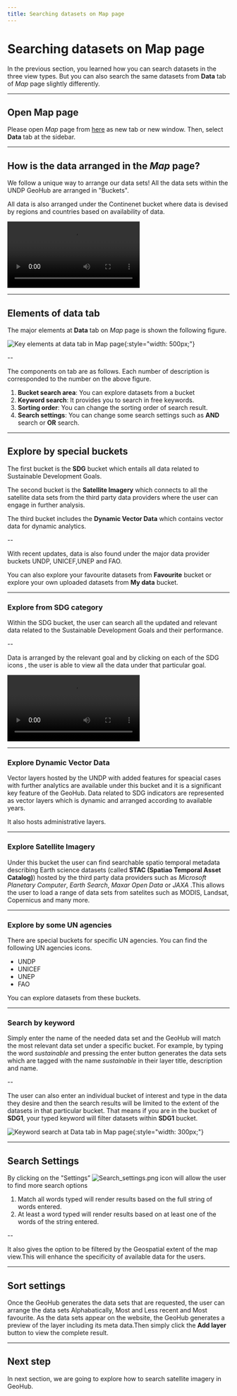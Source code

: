 ```yaml
---
title: Searching datasets on Map page
---
```


# Searching datasets on Map page

In the previous section, you learned how you can search datasets in the three view types. But you can also search the same datasets from **Data** tab of _Map_ page slightly differently.

---

## Open Map page

Please open _Map_ page from [here](https://geohub.data.undp.org/maps/edit) as new tab or new window. Then, select **Data** tab at the sidebar.

---

## How is the data arranged in the _Map_ page?

We follow a unique way to arrange our data sets! All the data sets within the UNDP GeoHub are arranged in "Buckets".

All data is also arranged under the Continenet bucket where data is devised by regions and countries based on availability of data.

<hidden>

![type:video](https://undpngddlsgeohubdev01.blob.core.windows.net/docs-assets/Videos/How_is_the%20data_arranged_in_the_GeoHub_.webm)

</hidden>

---

## Elements of data tab

The major elements at **Data** tab on _Map_ page is shown the following figure.

![Key elements at data tab in Map page](../assets/data/search_map_2.png){:style="width: 500px;"}

<!-- .element style="height: 400px" -->

--

The components on tab are as follows. Each number of description is corresponded to the number on the above figure.

1. **Bucket search area**: You can explore datasets from a bucket
2. **Keyword search**: It provides you to search in free keywords.
3. **Sorting order**: You can change the sorting order of search result.
4. **Search settings**: You can change some search settings such as **AND** search or **OR** search.

---

## Explore by special buckets

The first bucket is the **SDG** bucket which entails all data related to Sustainable Development Goals.

The second bucket is the **Satellite Imagery** which connects to all the satellite data sets from the third party data providers where the user can engage in further analysis.

The third bucket includes the **Dynamic Vector Data** which contains vector data for dynamic analytics.

--

With recent updates, data is also found under the major data provider buckets UNDP, UNICEF,UNEP and FAO.

You can also explore your favourite datasets from **Favourite** bucket or explore your own uploaded datasets from **My data** bucket.

---

### Explore from SDG category

Within the SDG bucket, the user can search all the updated and relevant data related to the Sustainable Development Goals and their performance.

--

Data is arranged by the relevant goal and by clicking on each of the SDG icons , the user is able to view all the data under that particular goal.

<hidden>

![type:video](https://undpngddlsgeohubdev01.blob.core.windows.net/docs-assets/Videos/What_is_inside_SDG_Bucket_.webm)

</hidden>

---

### Explore Dynamic Vector Data

Vector layers hosted by the UNDP with added features for speacial cases with further analytics are available under this bucket and it is a significant key feature of the GeoHub.
Data related to SDG indicators are represented as vector layers which is dynamic and arranged according to available years.

It also hosts administrative layers.

---

### Explore Satellite Imagery

Under this bucket the user can find searchable spatio temporal metadata describing Earth science datasets (called **STAC (Spatiao Temporal Asset Catalog)**) hosted by the third party data providers such as _Microsoft Planetary Computer_, _Earth Search_, _Maxar Open Data_ or _JAXA_ .This allows the user to load a range of data sets from satelites such as MODIS, Landsat, Copernicus and many more.

---

### Explore by some UN agencies

There are special buckets for specific UN agencies. You can find the following UN agencies icons.

- UNDP
- UNICEF
- UNEP
- FAO

You can explore datasets from these buckets.

---

### Search by keyword

Simply enter the name of the needed data set and the GeoHub will match the most relevant data set under a specific bucket. For example, by typing the word _sustainable_ and pressing the enter button generates the data sets which are tagged with the name _sustainable_ in their layer title, description and name.

--

The user can also enter an individual bucket of interest and type in the data they desire and then the search results will be limited to the extent of the datasets in that particular bucket. That means if you are in the bucket of **SDG1**, your typed keyword will filter datasets within **SDG1** bucket.

![Keyword search at Data tab in Map page](../assets/data/search_map_1.png){:style="width: 300px;"}

<!-- .element style="height: 300px" -->

---

## Search Settings

By clicking on the "Settings” ![Search_settings.png](../assets/data/Search_settings.png) icon will allow the user to find more search options

1. Match all words typed will render results based on the full string of words entered.
2. At least a word typed will render results based on at least one of the words of the string entered.

--

It also gives the option to be filtered by the Geospatial extent of the map view.This will enhance the specificity of available data for the users.

---

## Sort settings

Once the GeoHub generates the data sets that are requested, the user can arrange the data sets Alphabatically, Most and Less recent and Most favourite.
As the data sets appear on the website, the GeoHub generates a preview of the layer including its meta data.Then simply click the **Add layer** button to view the complete result.

---

## Next step

In next section, we are going to explore how to search satellite imagery in GeoHub.
